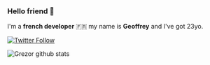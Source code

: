 ### Hello friend 👋

I'm a **french developer** :fr: my name is **Geoffrey** and I've got 23yo.

[![Twitter Follow](https://img.shields.io/twitter/follow/Geoffrey_Dev?color=%231DA1F2&label=Follow%20me&logo=Twitter&style=for-the-badge)](https://twitter.com/Geoffrey_Dev)

![Grezor github stats](https://github-readme-stats.vercel.app/api?username=Grezor&show_icons=true&theme=highcontrast)
